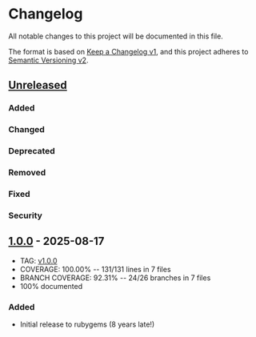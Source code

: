 # Changelog
All notable changes to this project will be documented in this file.

The format is based on [Keep a Changelog v1](https://keepachangelog.com/en/1.0.0/),
and this project adheres to [Semantic Versioning v2](https://semver.org/spec/v2.0.0.html).

## [Unreleased]
### Added
### Changed
### Deprecated
### Removed
### Fixed
### Security

## [1.0.0] - 2025-08-17
- TAG: [v1.0.0][1.0.0t]
- COVERAGE: 100.00% -- 131/131 lines in 7 files
- BRANCH COVERAGE:  92.31% -- 24/26 branches in 7 files
- 100% documented
### Added
- Initial release to rubygems (8 years late!)

###

[Unreleased]: https://gitlab.com/galtzo-floss/timecop-rspec/-/compare/v1.0.0...main
[1.0.0]: https://gitlab.com/galtzo-floss/timecop-rspec/-/compare/389ece6fb9bd04013d11edca6fb6830139a84f4c...v1.0.0
[1.0.0t]: https://gitlab.com/galtzo-floss/timecop-rspec/-/tags/v1.0.0
